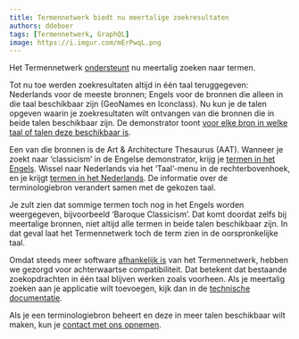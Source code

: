 ```yaml
---
title: Termennetwerk biedt nu meertalige zoekresultaten
authors: ddeboer
tags: [Termennetwerk, GraphQL]
image: https://i.imgur.com/mErPwqL.png
---
```


Het Termennetwerk [ondersteunt](https://github.com/netwerk-digitaal-erfgoed/network-of-terms/issues/1410) nu meertalig zoeken naar termen.

<!-- truncate -->

Tot nu toe werden zoekresultaten altijd in één taal teruggegeven: Nederlands voor de meeste bronnen;
Engels voor de bronnen die alleen in die taal beschikbaar zijn (GeoNames en Iconclass).
Nu kun je de talen opgeven waarin je zoekresultaten wilt ontvangen
van die bronnen die in beide talen beschikbaar zijn.
De demonstrator toont [voor elke bron in welke taal of talen deze beschikbaar is](https://termennetwerk.netwerkdigitaalerfgoed.nl/sources).

Een van die bronnen is de Art & Architecture Thesaurus (AAT).
Wanneer je zoekt naar ‘classicism’ in de Engelse demonstrator, krijg je [termen in het Engels](https://termennetwerk.netwerkdigitaalerfgoed.nl/en?q=classicism&datasets=http://vocab.getty.edu/aat).
Wissel naar Nederlands via het ‘Taal’-menu in de rechterbovenhoek, en je krijgt [termen in het Nederlands](https://termennetwerk.netwerkdigitaalerfgoed.nl/nl?q=classicism&datasets=http://vocab.getty.edu/aat).
De informatie over de terminologiebron verandert samen met de gekozen taal.

Je zult zien dat sommige termen toch nog in het Engels worden weergegeven, bijvoorbeeld ‘Baroque Classicism’.
Dat komt doordat zelfs bij meertalige bronnen, niet altijd alle termen in beide talen beschikbaar zijn.
In dat geval laat het Termennetwerk toch de term zien in de oorspronkelijke taal.

Omdat steeds meer software [afhankelijk is](/services/network-of-terms/integrations)
van het Termennetwerk, hebben we gezorgd voor achterwaartse compatibiliteit.
Dat betekent dat bestaande zoekopdrachten in één taal blijven werken zoals voorheen.
Als je meertalig zoeken aan je applicatie wilt toevoegen,
kijk dan in de [technische documentatie](/services/network-of-terms/graphql#multilingual-queries).

Als je een terminologiebron beheert en deze in meer talen beschikbaar wilt maken,
kun je [contact met ons opnemen](https://termennetwerk.netwerkdigitaalerfgoed.nl/nl/contact).
